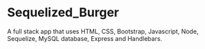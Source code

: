 # Sequelized_Burger
A full stack app that uses HTML, CSS, Bootstrap, Javascript, Node, Sequelize, MySQL database, Express and Handlebars.
